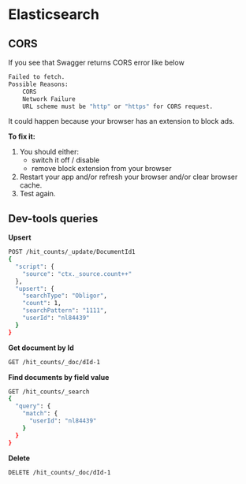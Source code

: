 # Elasticsearch

## CORS 
If you see that Swagger returns CORS error like below
```bash
Failed to fetch. 
Possible Reasons: 
    CORS 
    Network Failure 
    URL scheme must be "http" or "https" for CORS request.
```
It could happen because your browser has an extension to block ads.

<b>To fix it:</b>
1. You should either:
   * switch it off / disable
   * remove block extension from your browser
2. Restart your app and/or refresh your browser and/or clear browser cache.
3. Test again.


## Dev-tools queries

<b>Upsert</b>
```bash
POST /hit_counts/_update/DocumentId1
{
  "script": {
    "source": "ctx._source.count++"
  },
  "upsert": {
    "searchType": "Obligor",
    "count": 1,
    "searchPattern": "1111",
    "userId": "nl84439"
  }
}
```

<b>Get document by Id</b>
```bash
GET /hit_counts/_doc/dId-1
```

<b>Find documents by field value</b>
```bash
GET /hit_counts/_search
{
  "query": {
    "match": {
      "userId": "nl84439"
    }
  }
}
```

<b>Delete</b>
```bash
DELETE /hit_counts/_doc/dId-1
```

